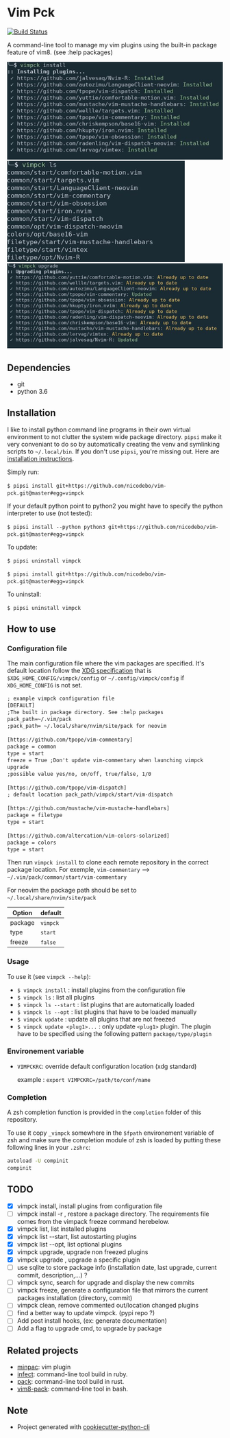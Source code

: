 # Vim Pck

[![Build Status](https://travis-ci.org/nicodebo/vim-pck.svg?branch=master)](https://travis-ci.org/nicodebo/vim-pck)

A command-line tool to manage my vim plugins using the built-in package
feature of vim8. (see :help packages)

![install_command](screenshot/install.jpg)
![list_command](screenshot/ls.jpg)
![upgrade_command](screenshot/upgrade.jpg)

## Dependencies

* git
* python 3.6

## Installation

I like to install python command line programs in their own virtual environment
to not clutter the system wide package directory. `pipsi` make it very
conveniant to do so by automatically creating the venv and symlinking scripts
to `~/.local/bin`. If you don't use `pipsi`, you're missing out. Here are
[installation instructions](https://github.com/mitsuhiko/pipsi#readme).

Simply run:

`$ pipsi install git+https://github.com/nicodebo/vim-pck.git@master#egg=vimpck`

If your default python point to python2 you might have to specify the python
interpreter to use (not tested):

`$ pipsi install --python python3 git+https://github.com/nicodebo/vim-pck.git@master#egg=vimpck`

To update:

`$ pipsi uninstall vimpck`

`$ pipsi install git+https://github.com/nicodebo/vim-pck.git@master#egg=vimpck`

To uninstall:

`$ pipsi uninstall vimpck`

## How to use

### Configuration file

The main configuration file where the vim packages are
specified. It's default location follow the [XDG specification](https://specifications.freedesktop.org/basedir-spec/basedir-spec-latest.html) that is `$XDG_HOME_CONFIG/vimpck/config` or `~/.config/vimpck/config` if `XDG_HOME_CONFIG` is not set.

```dosini
; example vimpck configuration file
[DEFAULT]
;The built in package directory. See :help packages
pack_path=~/.vim/pack
;pack_path= ~/.local/share/nvim/site/pack for neovim

[https://github.com/tpope/vim-commentary]
package = common
type = start
freeze = True ;Don't update vim-commentary when launching vimpck upgrade
;possible value yes/no, on/off, true/false, 1/0

[https://github.com/tpope/vim-dispatch]
; default location pack_path/vimpck/start/vim-dispatch

[https://github.com/mustache/vim-mustache-handlebars]
package = filetype
type = start

[https://github.com/altercation/vim-colors-solarized]
package = colors
type = start
```

Then run `vimpck install` to clone each remote repository in the correct
package location. For exemple, `vim-commentary` -->
`~/.vim/pack/common/start/vim-commentary`

For neovim the package path should be set to `~/.local/share/nvim/site/pack`

Option | default 
--- | ---
package | `vimpck`
type | `start`
freeze | `false`

### Usage

To use it (see `vimpck --help`):

* `$ vimpck install` : install plugins from the configuration file
* `$ vimpck ls` : list all plugins
* `$ vimpck ls --start` : list plugins that are automatically loaded
* `$ vimpck ls --opt` : list plugins that have to be loaded manually
* `$ vimpck update` : update all plugins that are not freezed
* `$ vimpck update <plug1>...` : only update `<plug1>` plugin. The plugin have
  to be specified using the following pattern `package/type/plugin`


### Environement variable

* `VIMPCKRC`: override default configuration location (xdg standard)

   example : `export VIMPCKRC=/path/to/conf/name`

### Completion

A zsh completion function is provided in the `completion` folder of this
repository.

To use it copy `_vimpck` somewhere in the `$fpath` environement variable of zsh
and make sure the completion module of zsh is loaded by putting these following
lines in your `.zshrc`:

```bash
autoload -U compinit
compinit
```

## TODO

- [x] vimpck install, install plugins from configuration file
- [ ] vimpck install -r <requirements>, restore a package directory. The
      requirements file comes from the vimpack freeze command herebelow.
- [x] vimpck list, list installed plugins
- [x] vimpck list --start, list autostarting plugins
- [x] vimpck list --opt, list optional plugins
- [x] vimpck upgrade, upgrade non freezed plugins
- [x] vimpck upgrade <plugin>, upgrade a specific plugin
- [ ] use sqlite to store package info (installation date, last upgrade,
      current commit, description,…) ?
- [ ] vimpck sync, search for upgrade and display the new commits
- [ ] vimpck freeze, generate a configuration file that mirrors the current
  packages installation (directory, commit)
- [ ] vimpck clean, remove commented out/location changed plugins
- [ ] find a better way to update vimpck. (pypi repo ?)
- [ ] Add post install hooks, (ex: generate documentation)
- [ ] Add a flag to upgrade cmd, to upgrade by package

## Related projects

* [minpac](https://github.com/k-takata/minpac): vim plugin
* [infect](https://github.com/csexton/infect): command-line tool build in ruby.
* [pack](https://github.com/maralla/pack): command-line tool build in rust.
* [vim8-pack](https://github.com/mkarpoff/vim8-pack): command-line tool in
  bash.

## Note

* Project generated with
  [cookiecutter-python-cli](https://github.com/nvie/cookiecutter-python-cli)

